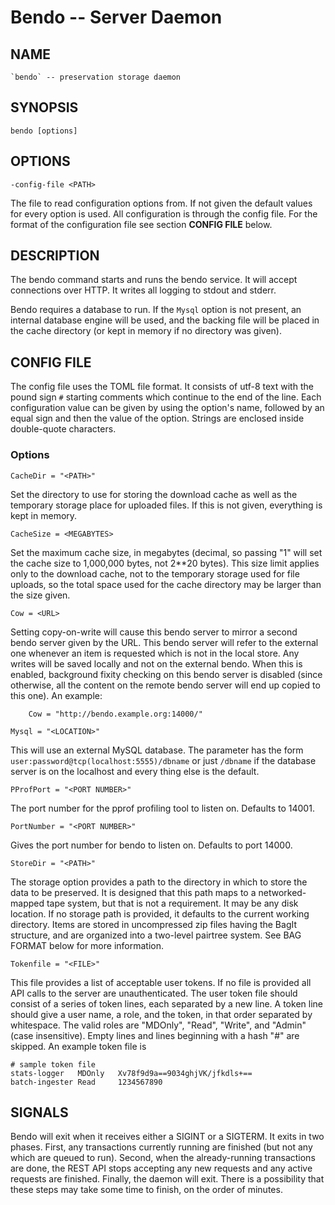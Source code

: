 # Bendo -- Server Daemon

## NAME

    `bendo` -- preservation storage daemon

## SYNOPSIS

    bendo [options]

## OPTIONS

    -config-file <PATH>

The file to read configuration options from.
If not given the default values for every option is used.
All configuration is through the config file. For the format of the configuration file
see section **CONFIG FILE** below.

## DESCRIPTION

The bendo command starts and runs the bendo service.
It will accept connections over HTTP. It writes all logging to stdout and stderr.

Bendo requires a database to run.
If the `Mysql` option is not present, an internal database engine will be used, and the
backing file will be placed in the cache directory (or kept in memory if no directory was given).


## CONFIG FILE

The config file uses the TOML file format. It consists of utf-8 text with the pound sign `#`
starting comments which continue to the end of the line. Each configuration value can be given
by using the option's name, followed by an equal sign and then the value of the option.
Strings are enclosed inside double-quote characters.

### Options

    CacheDir = "<PATH>"

Set the directory to use for storing the download cache as well as the temporary storage place for uploaded files.
If this is not given, everything is kept in memory.

    CacheSize = <MEGABYTES>

Set the maximum cache size, in megabytes (decimal, so passing "1" will set the cache size to 1,000,000 bytes, not 2**20 bytes).
This size limit applies only to the download cache, not to the temporary storage used for file uploads, so
the total space used for the cache directory may be larger than the size given.

    Cow = <URL>

Setting copy-on-write will cause this bendo server to mirror a second bendo server given by the URL.
This bendo server will refer to the external one whenever an item is requested which is not in
the local store. Any writes will be saved locally and not on the external bendo.
When this is enabled, background fixity checking on this bendo server is disabled (since
otherwise, all the content on the remote bendo server will end up copied to this one).
An example:

        Cow = "http://bendo.example.org:14000/"

    Mysql = "<LOCATION>"

This will use an external MySQL database.
The parameter <LOCATION> has the form `user:password@tcp(localhost:5555)/dbname` or just `/dbname` if the
database server is on the localhost and every thing else is the default.

    PProfPort = "<PORT NUMBER>"

The port number for the pprof profiling tool to listen on. Defaults to 14001.

    PortNumber = "<PORT NUMBER>"

Gives the port number for bendo to listen on. Defaults to port 14000.

    StoreDir = "<PATH>"

The storage option provides a path to the directory in which to store the data to be preserved.
It is designed that this path maps to a networked-mapped tape system, but that is not a requirement.
It may be any disk location.
If no storage path is provided, it defaults to the current working directory.
Items are stored in uncompressed zip files having the BagIt structure, and are
organized into a two-level pairtree system.
See BAG FORMAT below for more information.

    Tokenfile = "<FILE>"

This file provides a list of acceptable user tokens.
If no file is provided all API calls to the server are unauthenticated.
The user token file should consist of a series of token lines, each separated by a new line.
A token line should give a user name, a role, and the token, in that order separated by whitespace.
The valid roles are "MDOnly", "Read", "Write", and "Admin" (case insensitive).
Empty lines and lines beginning with a hash "#" are skipped.
An example token file is

    # sample token file
    stats-logger   MDOnly   Xv78f9d9a==9034ghjVK/jfkdls+==
    batch-ingester Read     1234567890

## SIGNALS

Bendo will exit when it receives either a SIGINT or a SIGTERM.
It exits in two phases.
First, any transactions currently running are finished (but not any which are queued to run).
Second, when the already-running transactions are done, the REST API stops accepting any
new requests and any active requests are finished.
Finally, the daemon will exit.
There is a possibility that these steps may take some time to finish, on the order of minutes.


